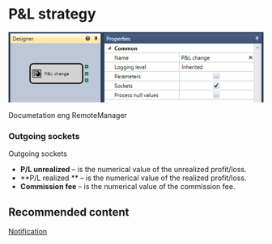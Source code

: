 # P&L strategy

![Designer StrategyPnLDiagramElement 00](../images/Designer_StrategyPnLDiagramElement_00.png)

Documetation eng RemoteManager 

### Outgoing sockets

Outgoing sockets

- **P\/L unrealized** – is the numerical value of the unrealized profit\/loss.
- **P\/L realized ** – is the numerical value of the realized profit\/loss.
- **Commission fee** – is the numerical value of the commission fee.

## Recommended content

[Notification](Designer_Notice.md)
